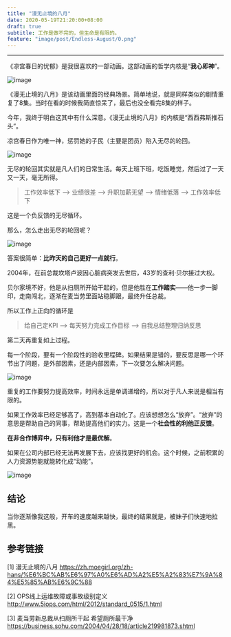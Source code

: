 ```yaml
---
title: "漫无止境的八月"
date: 2020-05-19T21:20:00+08:00
draft: true
subtitle: 工作是做不完的，但生命是有限的。
feature: "image/post/Endless-August/0.png"
---
```


---

《凉宫春日的忧郁》是我很喜欢的一部动画。这部动画的哲学内核是“**我心即神**”。

![image](/image/post/Endless-August/1.jpg)

《漫无止境的八月》是该动画里面的经典场景。简单地说，就是同样类似的剧情重复了8集。当时在看的时候我简直惊呆了，最后也没全看完8集的样子。

今年，我终于明白这其中有什么深意。《漫无止境的八月》的内核是“西西弗斯推石头”。

凉宫春日作为唯一神，惩罚她的子民（主要是团员）陷入无尽的轮回。

![image](/image/post/Endless-August/2.png)

无尽的轮回其实就是凡人们的日常生活。每天上班下班，吃饭睡觉，然后过了一天又一天，毫无所得。

> 工作效率低下 --> 业绩很差 --> 升职加薪无望 --> 情绪低落 --> 工作效率低下

这是一个负反馈的无尽循环。

那么，怎么走出无尽的轮回呢？

![image](/image/post/Endless-August/3.png)

答案很简单：**比昨天的自己更好一点就行**。

2004年，在前总裁坎塔卢波因心脏病突发去世后，43岁的查利·贝尔接过大权。

贝尔家境不好，他是从扫厕所开始干起的，但是他胜在**工作踏实**——他一步一脚印，走南闯北，逐渐在麦当劳里面站稳脚跟，最终升任总裁。

所以工作上正向的循环是

> 给自己定KPI --> 每天努力完成工作目标 --> 自我总结整理归纳反思

第二天再重复如上过程。

每一个阶段，要有一个阶段性的验收里程碑。如果结果是错的，要反思是哪一个环节出了问题，是外部因素，还是内部因素，下一次要怎么解决问题。

![image](/image/post/Endless-August/4.png)

重复的工作要努力提高效率，时间永远是单调递增的，所以对于凡人来说是相当有限的。

如果工作效率已经足够高了，高到基本自动化了。应该想想怎么“放弃”。“放弃”的意思是帮助自己的同事，帮助提高他们的实力。这是一个**社会性的利他正反馈**。

**在非合作博弈中，只有利他才是最优解**。

如果在公司内部已经无法再发展下去，应该找更好的机会。这个时候，之前积累的人力资源势能就能转化成“动能”。

![image](/image/post/Endless-August/5.jpg)

## 结论

当你逐渐像我这般，开车的速度越来越快，最终的结果就是，被妹子们快速地拉黑。

## 参考链接

[1] 
漫无止境的八月
https://zh.moegirl.org/zh-hans/%E6%BC%AB%E6%97%A0%E6%AD%A2%E5%A2%83%E7%9A%84%E5%85%AB%E6%9C%88

[2]
OPS线上运维故障或事故级别定义
http://www.5iops.com/html/2012/standard_0515/1.html

[3]
麦当劳新总裁从扫厕所干起 希望厕所最干净
https://business.sohu.com/2004/04/28/18/article219981873.shtml